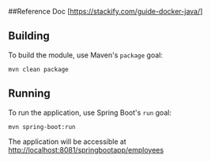 ##Reference Doc
[https://stackify.com/guide-docker-java/]

## Building

To build the module, use Maven's `package` goal:

```
mvn clean package
```

## Running

To run the application, use Spring Boot's `run` goal:

```
mvn spring-boot:run
```

The application will be accessible at [http://localhost:8081/springbootapp/employees](http://localhost:8081/springbootapp/employees)
